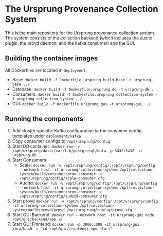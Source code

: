 # The Ursprung Provenance Collection System

This is the main repository for the Ursprung provenance collection system.
The system consists of the collection backend (which includes the auditd
plugin, the provd daemon, and the kafka consumer) and the GUI.

## Building the container images

All Dockerfiles are located in `deployment`.

- Base: `docker build -f Dockerfile.ursprung.build-base -t ursprung-base ../`
- Database: `docker build -f Dockerfile.ursprung.db -t ursprung-db .`
- Consumers: `docker build -f Dockerfile.ursprung.collection-system -t ursprung-collection-system ../`
- GUI: `docker build -f Dockerfile.ursprung.gui -t ursprung-gui ../`

## Running the components

1. Add cluster-specific Kafka configuration to the consumer config templates under `deployment/kafka`
2. Copy consumer configs to `/opt/ursprung/config`
3. Start DB container: `docker run -v /opt/ursprung/data:/var/lib/postgresql/data -p 5432:5432 -it ursprung-db`
4. Start Consumers:
    * Scale: `docker run -v /opt/ursprung/config/:/opt/ursprung/config --network host -it ursprung-collection-system /opt/collection-system/build/consumer/prov-consumer -c /opt/ursprung/config/scale-consumer.cfg`
    * Auditd: `docker run -v /opt/ursprung/config/:/opt/ursprung/config --network host -it ursprung-collection-system /opt/collection-system/build/consumer/prov-consumer -c /opt/ursprung/config/auditd-consumer.cfg`
5. Start provd `docker run -v /opt/ursprung/config/:/opt/ursprung/config -it ursprung-collection-system /opt/collection-system/build/provd/provd /opt/ursprung/config/provd.cfg`
5. Start GUI Backend: `docker run --network host -it ursprung-gui node /opt/gui/backend/app.js`
6. Start GUI Frontend: `docker run -p 3000:3000 -it ursprung-gui /bin/bash -c "cd /opt/gui/frontend; npm start"` 
